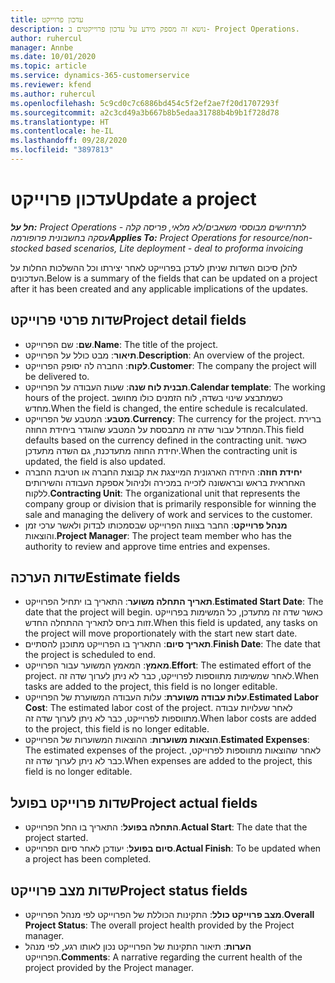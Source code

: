 ```yaml
---
title: עדכון פרוייקט
description: נושא זה מספק מידע על עדכון פרוייקטים ב- Project Operations.
author: ruhercul
manager: Annbe
ms.date: 10/01/2020
ms.topic: article
ms.service: dynamics-365-customerservice
ms.reviewer: kfend
ms.author: ruhercul
ms.openlocfilehash: 5c9cd0c7c6886bd454c5f2ef2ae7f20d1707293f
ms.sourcegitcommit: a2c3cd49a3b667b8b5edaa31788b4b9b1f728d78
ms.translationtype: HT
ms.contentlocale: he-IL
ms.lasthandoff: 09/28/2020
ms.locfileid: "3897813"
---
```

# <a name="update-a-project"></a><span data-ttu-id="faea8-103">עדכון פרוייקט</span><span class="sxs-lookup"><span data-stu-id="faea8-103">Update a project</span></span>

<span data-ttu-id="faea8-104">_**חל על:** Project Operations לתרחישים מבוססי משאבים/לא מלאי, פריסה קלה - עסקה בחשבונית פרופורמה_</span><span class="sxs-lookup"><span data-stu-id="faea8-104">_**Applies To:** Project Operations for resource/non-stocked based scenarios, Lite deployment - deal to proforma invoicing_</span></span>

<span data-ttu-id="faea8-105">להלן סיכום השדות שניתן לעדכן בפרוייקט לאחר יצירתו וכל ההשלכות החלות על העדכונים.</span><span class="sxs-lookup"><span data-stu-id="faea8-105">Below is a summary of the fields that can be updated on a project after it has been created and any applicable implications of the updates.</span></span>

## <a name="project-detail-fields"></a><span data-ttu-id="faea8-106">שדות פרטי פרוייקט</span><span class="sxs-lookup"><span data-stu-id="faea8-106">Project detail fields</span></span>

- <span data-ttu-id="faea8-107">**שם**: שם הפרוייקט.</span><span class="sxs-lookup"><span data-stu-id="faea8-107">**Name**: The title of the project.</span></span>
- <span data-ttu-id="faea8-108">**תיאור**: מבט כולל על הפרוייקט.</span><span class="sxs-lookup"><span data-stu-id="faea8-108">**Description**: An overview of the project.</span></span>
- <span data-ttu-id="faea8-109">**לקוח**: החברה לה יסופק הפרוייקט.</span><span class="sxs-lookup"><span data-stu-id="faea8-109">**Customer**: The company the project will be delivered to.</span></span>
- <span data-ttu-id="faea8-110">**תבנית לוח שנה**: שעות העבודה על הפרוייקט.</span><span class="sxs-lookup"><span data-stu-id="faea8-110">**Calendar template**: The working hours of the project.</span></span> <span data-ttu-id="faea8-111">כשמתבצע שינוי בשדה, לוח הזמנים כולו מחושב מחדש.</span><span class="sxs-lookup"><span data-stu-id="faea8-111">When the field is changed, the entire schedule is recalculated.</span></span>
- <span data-ttu-id="faea8-112">**מטבע**: המטבע של הפרוייקט.</span><span class="sxs-lookup"><span data-stu-id="faea8-112">**Currency**: The currency for the project.</span></span> <span data-ttu-id="faea8-113">ברירת המחדל עבור שדה זה מתבססת על המטבע שהוגדר ביחידת החוזה.</span><span class="sxs-lookup"><span data-stu-id="faea8-113">This field defaults based on the currency defined in the contracting unit.</span></span> <span data-ttu-id="faea8-114">כאשר יחידת החוזה מתעדכנת, גם השדה מתעדכן.</span><span class="sxs-lookup"><span data-stu-id="faea8-114">When the contracting unit is updated, the field is also updated.</span></span>
- <span data-ttu-id="faea8-115">**יחידת חוזה**: היחידה הארגונית המייצגת את קבוצת החברה או חטיבת החברה האחראית בראש ובראשונה לזכייה במכירה ולניהול אספקת העבודה והשירותים ללקוח.</span><span class="sxs-lookup"><span data-stu-id="faea8-115">**Contracting Unit**: The organizational unit that represents the company group or division that is primarily responsible for winning the sale and managing the delivery of work and services to the customer.</span></span> 
- <span data-ttu-id="faea8-116">**מנהל פרוייקט**: החבר בצוות הפרוייקט שבסמכותו לבדוק ולאשר ערכי זמן והוצאות.</span><span class="sxs-lookup"><span data-stu-id="faea8-116">**Project Manager**: The project team member who has the authority to review and approve time entries and expenses.</span></span>

## <a name="estimate-fields"></a><span data-ttu-id="faea8-117">שדות הערכה</span><span class="sxs-lookup"><span data-stu-id="faea8-117">Estimate fields</span></span>

- <span data-ttu-id="faea8-118">**תאריך התחלה משוער**: התאריך בו יתחיל הפרוייקט.</span><span class="sxs-lookup"><span data-stu-id="faea8-118">**Estimated Start Date**: The date that the project will begin.</span></span> <span data-ttu-id="faea8-119">כאשר שדה זה מתעדכן, כל המשימות בפרוייקט זזות ביחס לתאריך ההתחלה החדש.</span><span class="sxs-lookup"><span data-stu-id="faea8-119">When this field is updated, any tasks on the project will move proportionately with the start new start date.</span></span>
- <span data-ttu-id="faea8-120">**תאריך סיום**: התאריך בו הפרוייקט מתוכנן להסתיים.</span><span class="sxs-lookup"><span data-stu-id="faea8-120">**Finish Date**: The date that the project is scheduled to end.</span></span>
- <span data-ttu-id="faea8-121">**מאמץ**: המאמץ המשוער עבור הפרוייקט.</span><span class="sxs-lookup"><span data-stu-id="faea8-121">**Effort**: The estimated effort of the project.</span></span> <span data-ttu-id="faea8-122">לאחר שמשימות מתווספות לפרוייקט, כבר לא ניתן לערוך שדה זה.</span><span class="sxs-lookup"><span data-stu-id="faea8-122">When tasks are added to the project, this field is no longer editable.</span></span>
- <span data-ttu-id="faea8-123">**עלות עבודה משוערת**: עלות העבודה המשוערת של הפרוייקט.</span><span class="sxs-lookup"><span data-stu-id="faea8-123">**Estimated Labor Cost**: The estimated labor cost of the project.</span></span> <span data-ttu-id="faea8-124">לאחר שעלויות עבודה מתווספות לפרוייקט, כבר לא ניתן לערוך שדה זה.</span><span class="sxs-lookup"><span data-stu-id="faea8-124">When labor costs are added to the project, this field is no longer editable.</span></span>
- <span data-ttu-id="faea8-125">**הוצאות משוערות**: ההוצאות המשוערות של הפרוייקט.</span><span class="sxs-lookup"><span data-stu-id="faea8-125">**Estimated Expenses**: The estimated expenses of the project.</span></span> <span data-ttu-id="faea8-126">לאחר שהוצאות מתווספות לפרוייקט, כבר לא ניתן לערוך שדה זה.</span><span class="sxs-lookup"><span data-stu-id="faea8-126">When expenses are added to the project, this field is no longer editable.</span></span>

## <a name="project-actual-fields"></a><span data-ttu-id="faea8-127">שדות פרוייקט בפועל</span><span class="sxs-lookup"><span data-stu-id="faea8-127">Project actual fields</span></span>
- <span data-ttu-id="faea8-128">**התחלה בפועל**: התאריך בו החל הפרוייקט.</span><span class="sxs-lookup"><span data-stu-id="faea8-128">**Actual Start**: The date that the project started.</span></span>
- <span data-ttu-id="faea8-129">**סיום בפועל**: יעודכן לאחר סיום הפרוייקט.</span><span class="sxs-lookup"><span data-stu-id="faea8-129">**Actual Finish**: To be updated when a project has been completed.</span></span>

## <a name="project-status-fields"></a><span data-ttu-id="faea8-130">שדות מצב פרוייקט</span><span class="sxs-lookup"><span data-stu-id="faea8-130">Project status fields</span></span>

- <span data-ttu-id="faea8-131">**מצב פרוייקט כולל**: התקינות הכוללת של הפרוייקט לפי מנהל הפרוייקט.</span><span class="sxs-lookup"><span data-stu-id="faea8-131">**Overall Project Status**: The overall project health provided by the Project manager.</span></span>
- <span data-ttu-id="faea8-132">**הערות**: תיאור התקינות של הפרוייקט נכון לאותו רגע, לפי מנהל הפרוייקט.</span><span class="sxs-lookup"><span data-stu-id="faea8-132">**Comments**: A narrative regarding the current health of the project provided by the Project manager.</span></span>

